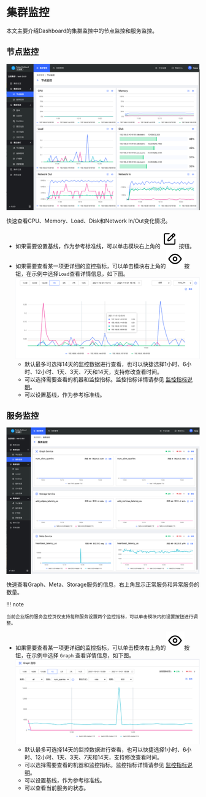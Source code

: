 # 集群监控

本文主要介绍Dashboard的集群监控中的节点监控和服务监控。

## 节点监控

![vertex](../figs/ds-002.png)

快速查看CPU、Memory、Load、Disk和Network In/Out变化情况。

- 如果需要设置基线，作为参考标准线，可以单击模块右上角的![setup](../figs/Setup.png)按钮。
- 如果需要查看某一项更详细的监控指标，可以单击模块右上角的![watch](../figs/watch.png)按钮，在示例中选择`Load`查看详情信息，如下图。
    ![load](../figs/ds-003.png)
  - 默认最多可选择14天的监控数据进行查看，也可以快捷选择1小时、6小时、12小时、1天、3天、7天和14天，支持修改查看时间。
  - 可以选择需要查看的机器和监控指标。监控指标详情请参见 [监控指标说明](../7.monitor-parameter.md)。
  - 可以设置基线，作为参考标准线。

## 服务监控

![service](../figs/ds-004.png)

快速查看Graph、Meta、Storage服务的信息，右上角显示正常服务和异常服务的数量。

!!! note

    当前企业版的服务监控页仅支持每种服务设置两个监控指标，可以单击模块内的设置按钮进行调整。

- 如果需要查看某一项更详细的监控指标，可以单击模块右上角的![watch](../figs/watch.png)按钮，在示例中选择 `Graph` 查看详情信息，如下图。
   ![service](../figs/ds-005.png)
  - 默认最多可选择14天的监控数据进行查看，也可以快捷选择1小时、6小时、12小时、1天、3天、7天和14天，支持修改查看时间。
  - 可以选择需要查看的机器和监控指标。监控指标详情请参见 [监控指标说明](../7.monitor-parameter.md)。
  - 可以设置基线，作为参考标准线。
  - 可以查看当前服务的状态。